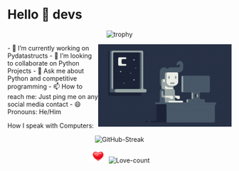 # Hello 👋 devs

<p align="center">
<img alt =trophy src = "https://github-profile-trophy.vercel.app/?username=Arvind-raj06&theme=dracula">
</p>
<p>
<img alt="Night Coding" src="https://raw.githubusercontent.com/AVS1508/AVS1508/master/assets/Night-Coding.gif" align="right"/>
- 🔭 I’m currently working on Pydatastructs
- 👯 I’m looking to collaborate on Python Projects
- 💬 Ask me about Python and competitive programming
- 📫 How to reach me: Just ping me on any social media contact
- 😄 Pronouns: He/Him
</p>
How I speak with Computers:



<p align="center">
<img alt =GitHub-Streak src = "https://github-readme-streak-stats.herokuapp.com/?user=Arvind-raj06&theme=tokyonight">
</p>

<p align="center">
<img src="https://github.com/Arvind-raj06/Arvind-raj06/blob/main/Heart.jpg" width=40 height=30>
<img alt = Love-count src="https://profile-counter.glitch.me/Arvind-raj06/count.svg">
</p>
